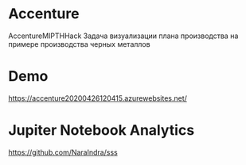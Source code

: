 # Accenture
AccentureMIPTHHack
Задача визуализации плана производства на примере производства черных металлов

# Demo
https://accenture20200426120415.azurewebsites.net/

# Jupiter Notebook Analytics
https://github.com/NaraIndra/sss
